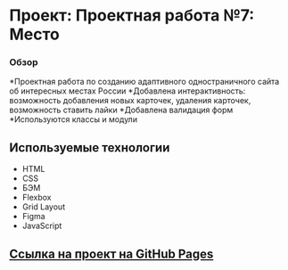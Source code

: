 # Проект: Проектная работа №7: Место

### Обзор

*Проектная работа по созданию адаптивного одностраничного сайта об интересных местах России
*Добавлена интерактивность: возможность добавления новых карточек, удаления карточек, возможность ставить лайки
*Добавлена валидация форм
*Используются классы и модули

## Используемые технологии

* HTML
* CSS
* БЭМ
* Flexbox
* Grid Layout
* Figma
* JavaScript

## [Ссылка на проект на GitHub Pages](https://dhoine345.github.io/mesto/)


